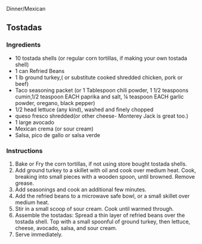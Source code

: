 Dinner/Mexican

## Tostadas

### Ingredients

- 10 tostada shells (or regular corn tortillas, if making your own tostada shell)
- 1 can Refried Beans
- 1 lb ground turkey,( or substitute cooked shredded chicken, pork or beef)
- Taco seasoning packet (or 1 Tablespoon chili powder, 1 1/2 teaspoons cumin,1/2 teaspoon EACH paprika and salt, ¼ teaspoon EACH garlic powder, oregano, black pepper)
- 1/2 head lettuce (any kind), washed and finely chopped
- queso fresco shredded(or other cheese- Monterey Jack is great too.)
- 1 large avocado
- Mexican crema (or sour cream)
- Salsa, pico de gallo or salsa verde

### Instructions

1. Bake or Fry the corn tortillas, if not using store bought tostada shells.
2. Add ground turkey to a skillet with oil and cook over medium heat. Cook, breaking into small pieces with a wooden spoon, until browned. Remove grease.
3. Add seasonings and cook an additional few minutes.
4. Add the refried beans to a microwave safe bowl, or a small skillet over medium heat. 
5. Stir in a small scoop of sour cream. Cook until warmed through.
6. Assemble the tostadas: Spread a thin layer of refried beans over the tostada shell. Top with a small spoonful of ground turkey, then lettuce, cheese, avocado, salsa, and sour cream.
7. Serve immediately.